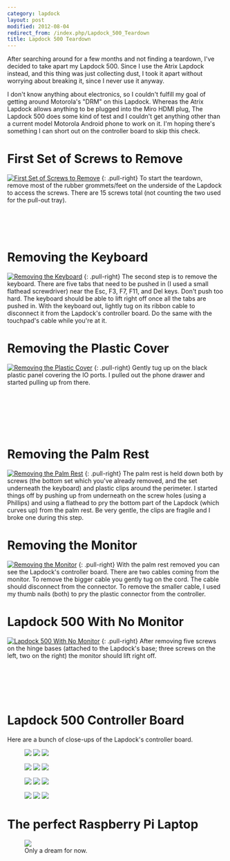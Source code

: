 ```yaml
---
category: lapdock
layout: post
modified: 2012-08-04
redirect_from: /index.php/Lapdock_500_Teardown
title: Lapdock 500 Teardown
---
```


After searching around for a few months and not finding a teardown, I've decided to take apart my Lapdock 500. Since I
use the Atrix Lapdock instead, and this thing was just collecting dust, I took it apart without worrying about breaking
it, since I never use it anyway.

I don't know anything about electronics, so I couldn't fulfill my goal of getting around Motorola's "DRM" on this
Lapdock. Whereas the Atrix Lapdock allows anything to be plugged into the Miro HDMI plug, The Lapdock 500 does some
kind of test and I couldn't get anything other than a current model Motorola Android phone to work on it. I'm hoping
there's something I can short out on the controller board to skip this check.

# First Set of Screws to Remove

[![First Set of Screws to Remove](http://i.imgur.com/on1EGm.jpg)](http://imgur.com/on1EG)
{: .pull-right}
To start the teardown, remove most of the rubber grommets/feet on the underside of the Lapdock to access the screws.
There are 15 screws total (not counting the two used for the pull-out tray).<br/><br/><br/><br/><br/>

# Removing the Keyboard

[![Removing the Keyboard](http://i.imgur.com/4zK6Vm.jpg)](http://imgur.com/4zK6V)
{: .pull-right}
The second step is to remove the keyboard. There are five tabs that need to be pushed in (I used a small flathead
screwdriver) near the Esc, F3, F7, F11, and Del keys. Don't push too hard. The keyboard should be able to lift right
off once all the tabs are pushed in. With the keyboard out, lightly tug on its ribbon cable to disconnect it from the
Lapdock's controller board. Do the same with the touchpad's cable while you're at it.

# Removing the Plastic Cover

[![Removing the Plastic Cover](http://i.imgur.com/nH3Vwm.jpg)](http://imgur.com/nH3Vw)
{: .pull-right}
Gently tug up on the black plastic panel covering the IO ports. I pulled out the phone drawer and started pulling up
from there.<br/><br/><br/><br/><br/><br/><br/>

# Removing the Palm Rest

[![Removing the Palm Rest](http://i.imgur.com/qVXHCm.jpg)](http://imgur.com/qVXHC)
{: .pull-right}
The palm rest is held down both by screws (the bottom set which you've already removed, and the set underneath the
keyboard) and plastic clips around the perimeter. I started things off by pushing up from underneath on the screw holes
(using a Phillips) and using a flathead to pry the bottom part of the Lapdock (which curves up) from the palm rest. Be
very gentle, the clips are fragile and I broke one during this step.

# Removing the Monitor

[![Removing the Monitor](http://i.imgur.com/VxcB7m.jpg)](http://imgur.com/VxcB7)
{: .pull-right}
With the palm rest removed you can see the Lapdock's controller board. There are two cables coming from the monitor. To
remove the bigger cable you gently tug on the cord. The cable should disconnect from the connector. To remove the
smaller cable, I used my thumb nails (both) to pry the plastic connector from the controller.

# Lapdock 500 With No Monitor

[![Lapdock 500 With No Monitor](http://i.imgur.com/bcGIkm.jpg)](http://imgur.com/bcGIk)
{: .pull-right}
After removing five screws on the hinge bases (attached to the Lapdock's base; three screws on the left, two on the
right) the monitor should lift right off.<br/><br/><br/><br/><br/><br/>

# Lapdock 500 Controller Board

Here are a bunch of close-ups of the Lapdock's controller board.

<figure class="third">
    <a href="http://imgur.com/GnLRF"><img src="http://i.imgur.com/GnLRFm.jpg"></a>
    <a href="http://imgur.com/UOARn"><img src="http://i.imgur.com/UOARnm.jpg"></a>
    <a href="http://imgur.com/9AxyU"><img src="http://i.imgur.com/9AxyUm.jpg"></a>
    <figcaption></figcaption>
</figure>
<figure class="third">
    <a href="http://imgur.com/knTzK"><img src="http://i.imgur.com/knTzKm.jpg"></a>
    <a href="http://imgur.com/mx9AW"><img src="http://i.imgur.com/mx9AWm.jpg"></a>
    <a href="http://imgur.com/S6zx9"><img src="http://i.imgur.com/S6zx9m.jpg"></a>
    <figcaption></figcaption>
</figure>
<figure class="third">
    <a href="http://imgur.com/2PbFf"><img src="http://i.imgur.com/2PbFfm.jpg"></a>
    <a href="http://imgur.com/WNuEX"><img src="http://i.imgur.com/WNuEXm.jpg"></a>
    <a href="http://imgur.com/HD108"><img src="http://i.imgur.com/HD108m.jpg"></a>
    <figcaption></figcaption>
</figure>
<figure class="third">
    <a href="http://imgur.com/R5mq1"><img src="http://i.imgur.com/R5mq1m.jpg"></a>
    <a href="http://imgur.com/pphBk"><img src="http://i.imgur.com/pphBkm.jpg"></a>
    <a href="http://imgur.com/uW0oK"><img src="http://i.imgur.com/uW0oKm.jpg"></a>
    <figcaption></figcaption>
</figure>

# The perfect Raspberry Pi Laptop

<figure>
    <a href="http://imgur.com/n3Yv0"><img src="http://i.imgur.com/n3Yv0l.jpg"></a>
    <figcaption>Only a dream for now.</figcaption>
</figure>
